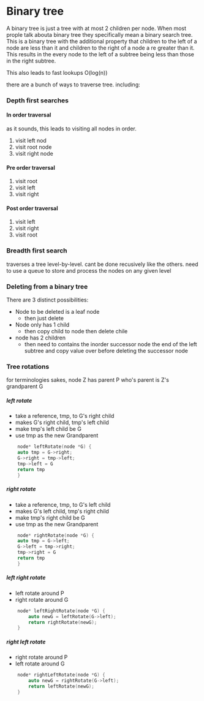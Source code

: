 # Binary tree

A binary tree is just a tree with at most 2 children per node. When most prople talk abouta binary tree they specifically mean a binary search tree. This is a binary tree with the additional property that children to the left of a node are less than it and children to the right of a node a re greater than it. This results in the every node to the left of a subtree being less than those in the right subtree.

This also leads to fast lookups O(log(n)) 

there are a bunch of ways to traverse tree. including:

### Depth first searches

#### In order traversal
 as it sounds, this leads to visiting all nodes in order.
 
 1. visit left nod
 2. visit root node
 3. visit right node
 
#### Pre order traversal
 
 
 1. visit root
 2. visit left
 3. visit right
 
 
#### Post order traversal
 
 1. visit left
 2. visit right 
 3. visit root
 
 
### Breadth first search
 traverses a tree level-by-level. cant be done recusively like the others. need to use a queue to store and process the nodes on any given level
 
 
### Deleting from a binary tree
 
 There are 3 distinct possibilities:
 
 - Node to be deleted is a leaf node
   - then just delete
 - Node only has 1 child
    - then copy child to node then delete chile
 - node has 2 children
    - then need to contains the inorder successor node the end of the left subtree and copy value over before deleting the successor node
    
    
           
### Tree rotations

for terminologies sakes, node Z has parent P who's parent is Z's grandparent G 

##### left rotate 
 - take a reference, tmp, to G's right child
 - makes G's right child, tmp's left child
 - make tmp's left child be G
 - use tmp as the new Grandparent
 
```c++
    node* leftRotate(node *G) {
    auto tmp = G->right;
    G->right = tmp->left;
    tmp->left = G
    return tmp
    }
```
##### right rotate

 - take a reference, tmp, to G's left child
 - makes G's left child, tmp's right child
 - make tmp's right child be G
 - use tmp as the new Grandparent
 
```c++
    node* rightRotate(node *G) {
    auto tmp = G->left;
    G->left = tmp->right;
    tmp->right = G
    return tmp
    }
```

##### left right rotate

 - left rotate around P
 - right rotate around G
 
```c++
    node* leftRightRotate(node *G) {
        auto newG = leftRotate(G->left);
        return rightRotate(newG);
    }
```


##### right left rotate

 - right rotate around P
 - left rotate around G
 
```c++
    node* rightLeftRotate(node *G) {
        auto newG = rightRotate(G->left);
        return leftRotate(newG);
    }
```
